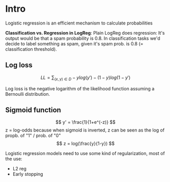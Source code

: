 # Intro
Logistic regression is an efficient mechanism to calculate probabilities

**Classification vs. Regression in LogReg**:
Plain LogReg does regression: It's output would be that a spam probability is 0.8. In classification tasks we'd decide to label something as spam, given it's spam prob. is 0.8 (= classification threshold).

## Log loss
$$LL = \sum_{(x,y)\in D} -ylog(y') - (1-y)log(1-y')$$

Log loss is the negative logarithm of the likelihood function assuming a Bernoulli distribution.

## Sigmoid function
$$
y' = \frac{1}{1+e^(-z)}
$$
z = log-odds because when sigmoid is inverted, z can be seen as the log of propb. of "1" / prob. of "0"
$$
z = log(\frac{y}{1-y})
$$

Logistic regression models need to use some kind of regularization, most of the use:
- L2 reg
- Early stopping